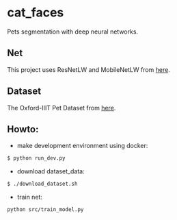 # cat_faces

Pets segmentation with deep neural networks.

## Net

This project uses ResNetLW and MobileNetLW from [here](https://github.com/DrSleep/light-weight-refinenet).

## Dataset

The Oxford-IIIT Pet Dataset from [here](https://www.robots.ox.ac.uk/~vgg/data/pets).

## Howto:

* make development environment using docker:

```bash
$ python run_dev.py
```

* download dataset_data:

```bash
$ ./download_dataset.sh
```

* train net:

```bash
python src/train_model.py
```